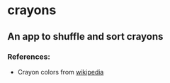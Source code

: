 # crayons

## An app to shuffle and sort crayons

### References:
* Crayon colors from [wikipedia](http://en.wikipedia.org/wiki/List_of_Crayola_crayon_colors)

